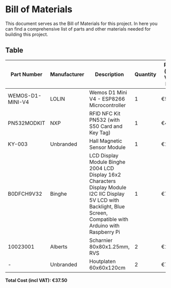 # Bill of Materials

This document serves as the Bill of Materials for this project. In here you can find a comprehensive list of parts and other materials needed for building this project.

## Table

| Part Number         | Manufacturer | Description                                      | Quantity | Price (excl VAT) EUR  | Price (incl VAT) EUR    | Buy URL                                                                                                                     |
|---------------------|--------------|--------------------------------------------------|----------|-----------------------|-------------------------|-----------------------------------------------------------------------------------------------------------------------------|
| WEMOS-D1-MINI-V4    | LOLIN        | Wemos D1 Mini V4 - ESP8266 Microcontroller       | 1        | €5.79                 | €7.00                   | [Link](https://www.tinytronics.nl/nl/development-boards/microcontroller-boards/met-wi-fi/wemos-d1-mini-v4-esp8266-ch340)    |
| PN532MODKIT         | NXP          | RFID NFC Kit PN532 (with S50 Card and Key Tag)   | 1        | €4.96                 | €6.00                   | [Link](https://www.tinytronics.nl/shop/nl/communicatie/rfid-nfc-kit-pn532-met-s50-kaart-en-s50-key-tag)                     |
| KY-003              | Unbranded    | Hall Magnetic Sensor Module                      | 1        | €1.24                 | €1.50                   | [Link](https://www.tinytronics.nl/shop/product/hall-effect-switch-module)                                                   |
| B0DFCH9V32    | Binghe       | LCD Display Module Binghe 2004 LCD Display 16x2 Characters Display Module I2C IIC Display 5V LCD with Backlight, Blue Screen, Compatible with Arduino with Raspberry Pi        | 1        | €7.43                 | €8.99                   | [Link](https://www.amazon.nl/dp/B0DFCH9V32?ref_=pe_28126711_487767311_302_E_DDE_dt_1)          |
| 10023001            | Alberts      | Scharnier 80x80x1.25mm, RVS                      | 2        | €11.58                | €14.00                  | [Link](https://www.praxis.nl/ijzerwaren/deurbeslag/deurscharnieren-paumelles/deurscharnieren/alberts-scharnier-verzonken-schroefgaten-rolbaar-vastgeklonken-rvs-pen-80x80x1-25mm/10023001) |
| -                   | Unbranded    | Houtplaten 60x60x120cm                           | 2        | €7.44                 | €9.00                   | N/A                                                                                                                         |

**Total Cost (incl VAT): €37.50**

